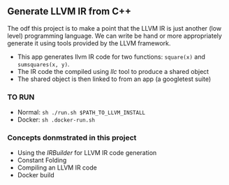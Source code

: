 ## Generate LLVM IR from C++
The  odf this project is to make a point that the LLVM IR is just another (low level) programming language. We can write be hand or more appropriately generate it using tools provided by the LLVM framework.

- This app generates llvm IR code for two functions: `square(x)` and `sumsquares(x, y)`.
- The IR code the compiled using *llc* tool to produce a shared object
- The shared object is then linked to from an app (a googletest suite)


### TO RUN

- Normal: `sh ./run.sh $PATH_TO_LLVM_INSTALL`
- Docker: `sh .docker-run.sh`


### Concepts donmstrated in this project
- Using the *IRBuilder* for LLVM IR code generation
- Constant Folding
- Compiling an LLVM IR code
- Docker build